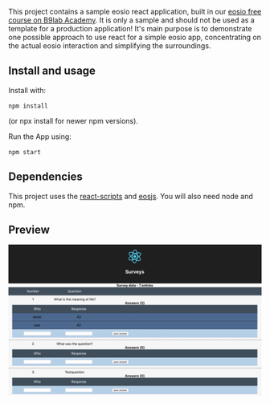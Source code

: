 This project contains a sample eosio react application, built in our [eosio free course on B9lab Academy](https://academy.b9lab.com/courses/course-v1:B9lab+EOSIO-FREE+2018-09/about). It is only a sample and should not be used as a template for a production application! It's main purpose is to demonstrate one possible approach to use react for a simple eosio app, concentrating on the actual eosio interaction and simplifying the surroundings.

## Install and usage
Install with:
```
npm install
```
(or npx install for newer npm versions).

Run the App using:
```
npm start
```

## Dependencies
This project uses the [react-scripts](https://www.npmjs.com/package/react-scripts) and [eosjs](https://www.npmjs.com/package/eosjs). You will also need node and npm.

## Preview
![App screenshot](https://github.com/b9lab/eos-react-sample/raw/master/sample-screen.png "Sample screenshot")